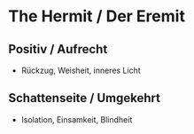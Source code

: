 # The Hermit / Der Eremit

## Positiv / Aufrecht

- Rückzug, Weisheit, inneres Licht

## Schattenseite / Umgekehrt

- Isolation, Einsamkeit, Blindheit
